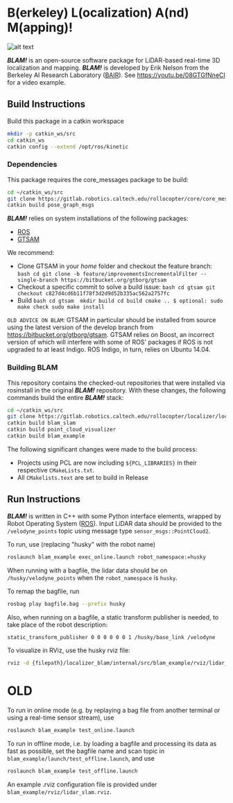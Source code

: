 # B(erkeley) L(ocalization) A(nd) M(apping)!

![alt text](https://github.com/erik-nelson/blam/raw/master/blam_mosaic.png)

***BLAM!*** is an open-source software package for LiDAR-based real-time 3D localization and mapping. ***BLAM!*** is developed by Erik Nelson from the Berkeley AI Research Laboratory ([BAIR](http://bair.berkeley.edu)). See https://youtu.be/08GTGfNneCI for a video example.

## Build Instructions
Build this package in a catkin workspace 
```bash
mkdir -p catkin_ws/src
cd catkin_ws
catkin config --extend /opt/ros/kinetic
```

### Dependencies
This package requires the core_messages package to be build:
```bash
cd ~/catkin_ws/src
git clone https://gitlab.robotics.caltech.edu/rollocopter/core/core_messages.git
catkin build pose_graph_msgs
```

***BLAM!*** relies on system installations of the following packages:

* [ROS](http://wiki.ros.org/ROS/Installation)
* [GTSAM](https://collab.cc.gatech.edu/borg/gtsam)

We recommend:
* Clone GTSAM in your *home* folder and checkout the feature branch:   
        ```bash
        cd
        git clone -b feature/improvementsIncrementalFilter --single-branch https://bitbucket.org/gtborg/gtsam
        ```
* Checkout a specific commit to solve a build issue:
        ```bash
        cd gtsam
        git checkout c827d4cd6b11f78f3d2d9d52b335ac562a2757fc
        ```
* Build
        ```bash
        cd gtsam 
        mkdir build
        cd build
        cmake ..
        $ optional: sudo make check
        sudo make install
        ```

`OLD ADVICE ON BLAM`:
GTSAM in particular should be installed from source using the latest version of the develop branch from https://bitbucket.org/gtborg/gtsam. GTSAM relies on Boost, an incorrect version of which will interfere with some of ROS' packages if ROS is not upgraded to at least Indigo. ROS Indigo, in turn, relies on Ubuntu 14.04.


### Building BLAM
This repository contains the checked-out repositories that were installed via rosinstall in the original ***BLAM!*** repository.
With these changes, the following commands build the entire ***BLAM!*** stack:
```bash
cd ~/catkin_ws/src
git clone https://gitlab.robotics.caltech.edu/rollocopter/localizer/localizer_blam.git
catkin build blam_slam
catkin build point_cloud_visualizer
catkin build blam_example
```

The following significant changes were made to the build process:
* Projects using PCL are now including `${PCL_LIBRARIES}` in their respective `CMakeLists.txt`.
* All `CMakelists.text` are set to build in Release



## Run Instructions
***BLAM!*** is written in C++ with some Python interface elements, wrapped by
Robot Operating System ([ROS](http://ros.org)). Input LiDAR data should be
provided to the `/velodyne_points` topic using message type `sensor_msgs::PointCloud2`.

To run, use (replacing "husky" with the robot name)

```bash
roslaunch blam_example exec_online.launch robot_namespace:=husky
```

When running with a bagfile, the lidar data should be on `/husky/velodyne_points` when the `robot_namespace` is `husky`.

To remap the bagfile, run

```bash
rosbag play bagfile.bag --prefix husky
```

Also, when running on a bagfile, a static transform publisher is needed, to take place of the robot description:

```bash
static_transform_publisher 0 0 0 0 0 0 1 /husky/base_link /velodyne
```

To visualize in RViz, use the husky rviz file:
```bash
rviz -d {filepath}/localizer_blam/internal/src/blam_example/rviz/lidar_slam_husky.rviz
```

# OLD
To run in online mode (e.g. by replaying a bag file from another terminal or
using a real-time sensor stream), use

```bash
roslaunch blam_example test_online.launch
```

To run in offline mode, i.e. by loading a bagfile and processing its data as
fast as possible, set the bagfile name and scan topic in
`blam_example/launch/test_offline.launch`, and use

```bash
roslaunch blam_example test_offline.launch
```

An example .rviz configuration file is provided under
`blam_example/rviz/lidar_slam.rviz`.
